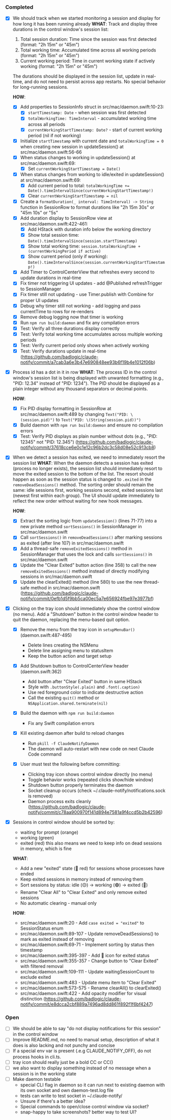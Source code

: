 ### Completed
- [x] We should track when we started monitoring a session and display for how long it has been running already
  **WHAT**: Track and display three durations in the control window's session list:
  1. Total session duration: Time since the session was first detected (format: "2h 15m" or "45m")
  2. Total working time: Accumulated time across all working periods (format: "2h 15m" or "45m")
  3. Current working period: Time in current working state if actively working (format: "2h 15m" or "45m")

  The durations should be displayed in the session list, update in real-time, and do not need to persist across app restarts. No special behavior for long-running sessions.

  **HOW**:
  - [x] Add properties to SessionInfo struct in src/mac/daemon.swift:10-23:
    - [x] `startTimestamp: Date` - when session was first detected
    - [x] `totalWorkingTime: TimeInterval` - accumulated working time across all periods
    - [x] `currentWorkingStartTimestamp: Date?` - start of current working period (nil if not working)
  - [x] Initialize `startTimestamp` with current date and `totalWorkingTime = 0` when creating new session in updateSession() at src/mac/daemon.swift:56-66
  - [x] When status changes to working in updateSession() at src/mac/daemon.swift:69:
    - [x] Set `currentWorkingStartTimestamp = Date()`
  - [x] When status changes from working to idle/exited in updateSession() at src/mac/daemon.swift:69:
    - [x] Add current period to total: `totalWorkingTime += Date().timeIntervalSince(currentWorkingStartTimestamp!)`
    - [x] Clear `currentWorkingStartTimestamp = nil`
  - [x] Create a `formatDuration(_ interval: TimeInterval) -> String` function in SessionRow to format durations like "2h 15m 30s" or "45m 10s" or "5s"
  - [x] Add duration display to SessionRow view at src/mac/daemon.swift:422-461:
    - [x] Add HStack with duration info below the working directory
    - [x] Show total session time: `Date().timeIntervalSince(session.startTimestamp)`
    - [x] Show total working time: `session.totalWorkingTime + (currentWorkingPeriod if active)`
    - [x] Show current period (only if working): `Date().timeIntervalSince(session.currentWorkingStartTimestamp!)`
  - [x] Add Timer to ControlCenterView that refreshes every second to update durations in real-time
  - [x] Fix timer not triggering UI updates - add @Published refreshTrigger to SessionManager
  - [x] Fix timer still not updating - use Timer.publish with Combine for proper UI updates
  - [x] Debug why timer still not working - add logging and pass currentTime to rows for re-renders
  - [x] Remove debug logging now that timer is working
  - [x] Run `npm run build:daemon` and fix any compilation errors
  - [x] Test: Verify all three durations display correctly
  - [x] Test: Verify total working time accumulates across multiple working periods
  - [x] Test: Verify current period only shows when actively working
  - [x] Test: Verify durations update in real-time
  (https://github.com/badlogic/claude-notify/commit/a7cab3a6e3b47e690848ee93b6f19b4e1012f06b)
- [x] Process id has a dot in it in row
  **WHAT**: The process ID in the control window's session list is being displayed with unwanted formatting (e.g., "PID: 12.34" instead of "PID: 1234"). The PID should be displayed as a plain integer without any thousand separators or decimal points.

  **HOW**:
  - [x] Fix PID display formatting in SessionRow at src/mac/daemon.swift:489 by changing `Text("PID: \(session.pid)")` to `Text("PID: \(String(session.pid))")`
  - [x] Build daemon with `npm run build:daemon` and ensure no compilation errors
  - [x] Test: Verify PID displays as plain number without dots (e.g., "PID: 12345" not "PID: 12.345")
  (https://github.com/badlogic/claude-notify/commit/37618cce6e0c1e12c96b2dc3c58d08e52c913cb8)
- [x] When we detect a session has exited, we need to immediately resort the session list
  **WHAT**: When the daemon detects a session has exited (process no longer exists), the session list should immediately resort to move the exited session to the bottom of the list. The resort should happen as soon as the session status is changed to `.exited` in the `removeDeadSessions()` method. The sorting order should remain the same: idle sessions first, working sessions second, exited sessions last (newest first within each group). The UI should update immediately to reflect the new order without waiting for new hook messages.

  **HOW**:
  - [x] Extract the sorting logic from `updateSession()` (lines 71-77) into a new private method `sortSessions()` in SessionManager in src/mac/daemon.swift
  - [x] Call `sortSessions()` in `removeDeadSessions()` after marking sessions as exited (after line 107) in src/mac/daemon.swift
  - [x] Add a thread-safe `removeExitedSessions()` method in SessionManager that uses the lock and calls `sortSessions()` in src/mac/daemon.swift
  - [x] Update the "Clear Exited" button action (line 358) to call the new `removeExitedSessions()` method instead of directly modifying sessions in src/mac/daemon.swift
  - [x] Update the clearExited() method (line 580) to use the new thread-safe method in src/mac/daemon.swift
  (https://github.com/badlogic/claude-notify/commit/0efb1d5f9bb5ca00ec5a7e656924fbe97e3977bf)
- [x] Clicking on the tray icon should immediately show the control window (no menu). Add a "Shutdown" button in the control window header to quit the daemon, replacing the menu-based quit option.
  - [x] Remove the menu from the tray icon in `setupMenuBar()` (daemon.swift:487-495)
    - Delete lines creating the NSMenu
    - Delete line assigning menu to statusItem
    - Keep the button action and target setup

  - [x] Add Shutdown button to ControlCenterView header (daemon.swift:362)
    - Add button after "Clear Exited" button in same HStack
    - Style with `.buttonStyle(.plain)` and `.font(.caption)`
    - Use red foreground color to indicate destructive action
    - Call the existing `quit()` method or `NSApplication.shared.terminate(nil)`

  - [x] Build the daemon with `npm run build:daemon`
    - Fix any Swift compilation errors

  - [x] Kill existing daemon after build to reload changes
    - Run `pkill -f ClaudeNotifyDaemon`
    - The daemon will auto-restart with new code on next Claude Code command

  - [x] User must test the following before committing:
    - Clicking tray icon shows control window directly (no menu)
    - Toggle behavior works (repeated clicks show/hide window)
    - Shutdown button properly terminates the daemon
    - Socket cleanup occurs (check ~/.claude-notify/notifications.sock is removed)
    - Daemon process exits cleanly
    (https://github.com/badlogic/claude-notify/commit/c78aa900970f141d894e7581a9f4ccd5b2b42596)
- [x] Sessions in control window should be sorted by:
    - waiting for prompt (orange)
    - working (green)
    - exited (red)
    this also means we need to keep info on dead sessions in memory, which is fine

    **WHAT**:
    - Add a new "exited" state (🔴 red) for sessions whose processes have ended
    - Keep exited sessions in memory instead of removing them
    - Sort sessions by status: idle (🟡) → working (🟢) → exited (🔴)
    - Rename "Clear All" to "Clear Exited" and only remove exited sessions
    - No automatic clearing - manual only

    **HOW**:
    - src/mac/daemon.swift:20 - Add `case exited = "exited"` to SessionStatus enum
    - src/mac/daemon.swift:89-107 - Update removeDeadSessions() to mark as exited instead of removing
    - src/mac/daemon.swift:69-71 - Implement sorting by status then timestamp
    - src/mac/daemon.swift:395-397 - Add 🔴 icon for exited status
    - src/mac/daemon.swift:355-357 - Change button to "Clear Exited" with filtered removal
    - src/mac/daemon.swift:109-111 - Update waitingSessionCount to exclude exited
    - src/mac/daemon.swift:483 - Update menu item to "Clear Exited"
    - src/mac/daemon.swift:573-575 - Rename clearAll() to clearExited()
    - src/mac/daemon.swift:422 - Add opacity modifier for visual distinction
    (https://github.com/badlogic/claude-notify/commit/e8dcca2cbf889a7496ad8dd861f892f1f6bf4247)

### Open
- [ ] We should be able to say "do not display notifications for this session" in the control window
- [ ] Improve README.md, no need to manual setup, description of what it does is also lacking and not punchy and concise
- [ ] If a special env var is present (.e.g CLAUDE_NOTIFY_OFF), do not process hooks in cli.ts.
- [ ] tray icon should really just be a bold CC or CC(<num-waiting>)
- [ ] we also want to display something instead of no message when a session is in the working state
- [ ] Make daemon testable
    - special CLI flag in daemon so it can run next to existing daemon with its own socket and own daemon-test.log file
    - tests can write to test socket in ~/.claude-notify/
    - Unsure if there's a better idea?
    - Special commands to open/close control window via socket?
    - snap-happy to take screenshots? better way to test UI?